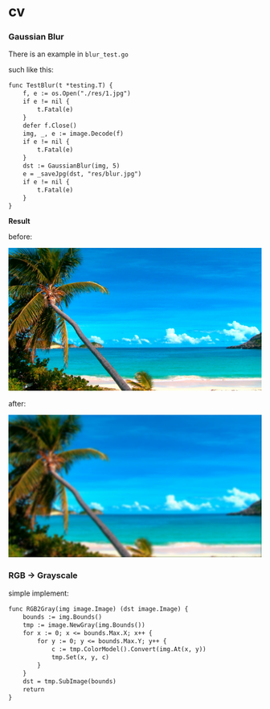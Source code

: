 # cv


### Gaussian Blur

There is an example in `blur_test.go`

such like this: 
```golang
func TestBlur(t *testing.T) {
	f, e := os.Open("./res/1.jpg")
	if e != nil {
		t.Fatal(e)
	}
	defer f.Close()
	img, _, e := image.Decode(f)
	if e != nil {
		t.Fatal(e)
	}
	dst := GaussianBlur(img, 5)
	e = _saveJpg(dst, "res/blur.jpg")
	if e != nil {
		t.Fatal(e)
	}
}
```

**Result**

before:

![](res/1.jpg)

after:

![](res/blur.jpg)


### RGB -> Grayscale

simple implement:

```golang
func RGB2Gray(img image.Image) (dst image.Image) {
	bounds := img.Bounds()
	tmp := image.NewGray(img.Bounds())
	for x := 0; x <= bounds.Max.X; x++ {
		for y := 0; y <= bounds.Max.Y; y++ {
			c := tmp.ColorModel().Convert(img.At(x, y))
			tmp.Set(x, y, c)
		}
	}
	dst = tmp.SubImage(bounds)
	return
}

```